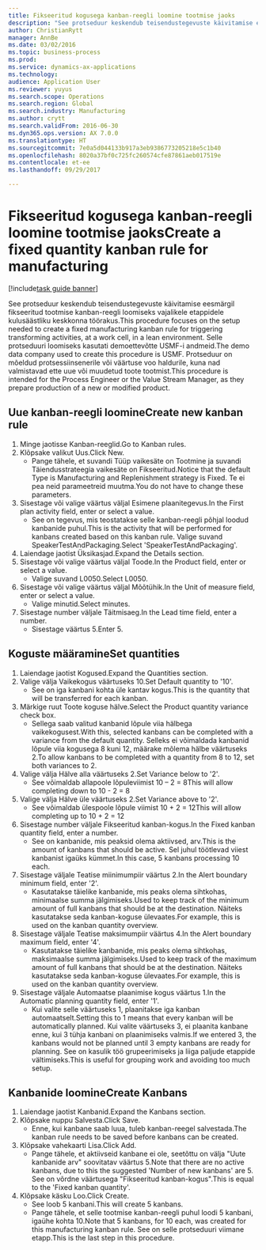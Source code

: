 ```yaml
--- 
title: Fikseeritud kogusega kanban-reegli loomine tootmise jaoks
description: "See protseduur keskendub teisendustegevuste käivitamise eesmärgil fikseeritud tootmise kanban-reegli loomiseks vajalikele etappidele kulusäästliku keskkonna töörakus."
author: ChristianRytt
manager: AnnBe
ms.date: 03/02/2016
ms.topic: business-process
ms.prod: 
ms.service: dynamics-ax-applications
ms.technology: 
audience: Application User
ms.reviewer: yuyus
ms.search.scope: Operations
ms.search.region: Global
ms.search.industry: Manufacturing
ms.author: crytt
ms.search.validFrom: 2016-06-30
ms.dyn365.ops.version: AX 7.0.0
ms.translationtype: HT
ms.sourcegitcommit: 7e0a5d044133b917a3eb9386773205218e5c1b40
ms.openlocfilehash: 8020a37bf0c725fc260574cfe87861aeb017519e
ms.contentlocale: et-ee
ms.lasthandoff: 09/29/2017

---
```

# <a name="create-a-fixed-quantity-kanban-rule-for-manufacturing"></a><span data-ttu-id="f2110-103">Fikseeritud kogusega kanban-reegli loomine tootmise jaoks</span><span class="sxs-lookup"><span data-stu-id="f2110-103">Create a fixed quantity kanban rule for manufacturing</span></span>

[!include[task guide banner](../../includes/task-guide-banner.md)]

<span data-ttu-id="f2110-104">See protseduur keskendub teisendustegevuste käivitamise eesmärgil fikseeritud tootmise kanban-reegli loomiseks vajalikele etappidele kulusäästliku keskkonna töörakus.</span><span class="sxs-lookup"><span data-stu-id="f2110-104">This procedure focuses on the setup needed to create a fixed manufacturing kanban rule for triggering transforming activities, at a work cell, in a lean environment.</span></span> <span data-ttu-id="f2110-105">Selle protseduuri loomiseks kasutati demoettevõtte USMF-i andmeid.</span><span class="sxs-lookup"><span data-stu-id="f2110-105">The demo data company used to create this procedure is USMF.</span></span> <span data-ttu-id="f2110-106">Protseduur on mõeldud protsessiinsenerile või väärtuse voo haldurile, kuna nad valmistavad ette uue või muudetud toote tootmist.</span><span class="sxs-lookup"><span data-stu-id="f2110-106">This procedure is intended for the Process Engineer or the Value Stream Manager, as they prepare production of a new or modified product.</span></span>


## <a name="create-new-kanban-rule"></a><span data-ttu-id="f2110-107">Uue kanban-reegli loomine</span><span class="sxs-lookup"><span data-stu-id="f2110-107">Create new kanban rule</span></span>
1. <span data-ttu-id="f2110-108">Minge jaotisse Kanban-reeglid.</span><span class="sxs-lookup"><span data-stu-id="f2110-108">Go to Kanban rules.</span></span>
2. <span data-ttu-id="f2110-109">Klõpsake valikut Uus.</span><span class="sxs-lookup"><span data-stu-id="f2110-109">Click New.</span></span>
    * <span data-ttu-id="f2110-110">Pange tähele, et suvandi Tüüp vaikesäte on Tootmine ja suvandi Täiendusstrateegia vaikesäte on Fikseeritud.</span><span class="sxs-lookup"><span data-stu-id="f2110-110">Notice that the default Type is Manufacturing and Replenishment strategy is Fixed.</span></span> <span data-ttu-id="f2110-111">Te ei pea neid parameetreid muutma.</span><span class="sxs-lookup"><span data-stu-id="f2110-111">You do not have to change these parameters.</span></span>  
3. <span data-ttu-id="f2110-112">Sisestage või valige väärtus väljal Esimene plaanitegevus.</span><span class="sxs-lookup"><span data-stu-id="f2110-112">In the First plan activity field, enter or select a value.</span></span>
    * <span data-ttu-id="f2110-113">See on tegevus, mis teostatakse selle kanban-reegli põhjal loodud kanbanide puhul.</span><span class="sxs-lookup"><span data-stu-id="f2110-113">This is the activity that will be performed for kanbans created based on this kanban rule.</span></span>  <span data-ttu-id="f2110-114">Valige suvand SpeakerTestAndPackaging.</span><span class="sxs-lookup"><span data-stu-id="f2110-114">Select 'SpeakerTestAndPackaging'.</span></span>  
4. <span data-ttu-id="f2110-115">Laiendage jaotist Üksikasjad.</span><span class="sxs-lookup"><span data-stu-id="f2110-115">Expand the Details section.</span></span>
5. <span data-ttu-id="f2110-116">Sisestage või valige väärtus väljal Toode.</span><span class="sxs-lookup"><span data-stu-id="f2110-116">In the Product field, enter or select a value.</span></span>
    * <span data-ttu-id="f2110-117">Valige suvand L0050.</span><span class="sxs-lookup"><span data-stu-id="f2110-117">Select L0050.</span></span>  
6. <span data-ttu-id="f2110-118">Sisestage või valige väärtus väljal Mõõtühik.</span><span class="sxs-lookup"><span data-stu-id="f2110-118">In the Unit of measure field, enter or select a value.</span></span>
    * <span data-ttu-id="f2110-119">Valige minutid.</span><span class="sxs-lookup"><span data-stu-id="f2110-119">Select minutes.</span></span>  
7. <span data-ttu-id="f2110-120">Sisestage number väljale Täitmisaeg.</span><span class="sxs-lookup"><span data-stu-id="f2110-120">In the Lead time field, enter a number.</span></span>
    * <span data-ttu-id="f2110-121">Sisestage väärtus 5.</span><span class="sxs-lookup"><span data-stu-id="f2110-121">Enter 5.</span></span>  

## <a name="set-quantities"></a><span data-ttu-id="f2110-122">Koguste määramine</span><span class="sxs-lookup"><span data-stu-id="f2110-122">Set quantities</span></span>
1. <span data-ttu-id="f2110-123">Laiendage jaotist Kogused.</span><span class="sxs-lookup"><span data-stu-id="f2110-123">Expand the Quantities section.</span></span>
2. <span data-ttu-id="f2110-124">Valige välja Vaikekogus väärtuseks 10.</span><span class="sxs-lookup"><span data-stu-id="f2110-124">Set Default quantity to '10'.</span></span>
    * <span data-ttu-id="f2110-125">See on iga kanbani kohta üle kantav kogus.</span><span class="sxs-lookup"><span data-stu-id="f2110-125">This is the quantity that will be transferred for each kanban.</span></span>  
3. <span data-ttu-id="f2110-126">Märkige ruut Toote koguse hälve.</span><span class="sxs-lookup"><span data-stu-id="f2110-126">Select the Product quantity variance check box.</span></span>
    * <span data-ttu-id="f2110-127">Sellega saab valitud kanbanid lõpule viia hälbega vaikekogusest.</span><span class="sxs-lookup"><span data-stu-id="f2110-127">With this, selected kanbans can be completed with a variance from the default quantity.</span></span>  <span data-ttu-id="f2110-128">Selleks ei võimaldada kanbanid lõpule viia kogusega 8 kuni 12, määrake mõlema hälbe väärtuseks 2.</span><span class="sxs-lookup"><span data-stu-id="f2110-128">To allow kanbans to be completed with a quantity from 8 to 12, set both variances to 2.</span></span>  
4. <span data-ttu-id="f2110-129">Valige välja Hälve alla väärtuseks 2.</span><span class="sxs-lookup"><span data-stu-id="f2110-129">Set Variance below to '2'.</span></span>
    * <span data-ttu-id="f2110-130">See võimaldab allapoole lõpuleviimist 10 – 2 = 8</span><span class="sxs-lookup"><span data-stu-id="f2110-130">This will allow completing down to 10 - 2 = 8</span></span>  
5. <span data-ttu-id="f2110-131">Valige välja Hälve üle väärtuseks 2.</span><span class="sxs-lookup"><span data-stu-id="f2110-131">Set Variance above to '2'.</span></span>
    * <span data-ttu-id="f2110-132">See võimaldab ülespoole lõpule viimist 10 + 2 = 12</span><span class="sxs-lookup"><span data-stu-id="f2110-132">This will allow completing up to 10 + 2 = 12</span></span>  
6. <span data-ttu-id="f2110-133">Sisestage number väljale Fikseeritud kanban-kogus.</span><span class="sxs-lookup"><span data-stu-id="f2110-133">In the Fixed kanban quantity field, enter a number.</span></span>
    * <span data-ttu-id="f2110-134">See on kanbanide, mis peaksid olema aktiivsed, arv.</span><span class="sxs-lookup"><span data-stu-id="f2110-134">This is the amount of kanbans that should be active.</span></span> <span data-ttu-id="f2110-135">Sel juhul töötlevad viiest kanbanist igaüks kümmet.</span><span class="sxs-lookup"><span data-stu-id="f2110-135">In this case, 5 kanbans processing 10 each.</span></span>  
7. <span data-ttu-id="f2110-136">Sisestage väljale Teatise miinimumpiir väärtus 2.</span><span class="sxs-lookup"><span data-stu-id="f2110-136">In the Alert boundary minimum field, enter '2'.</span></span>
    * <span data-ttu-id="f2110-137">Kasutatakse täielike kanbanide, mis peaks olema sihtkohas, minimaalse summa jälgimiseks.</span><span class="sxs-lookup"><span data-stu-id="f2110-137">Used to keep track of the minimum amount of full kanbans that should be at the destination.</span></span> <span data-ttu-id="f2110-138">Näiteks kasutatakse seda kanban-koguse ülevaates.</span><span class="sxs-lookup"><span data-stu-id="f2110-138">For example, this is used on the kanban quantity overview.</span></span>  
8. <span data-ttu-id="f2110-139">Sisestage väljale Teatise maksimumpiir väärtus 4.</span><span class="sxs-lookup"><span data-stu-id="f2110-139">In the Alert boundary maximum field, enter '4'.</span></span>
    * <span data-ttu-id="f2110-140">Kasutatakse täielike kanbanide, mis peaks olema sihtkohas, maksimaalse summa jälgimiseks.</span><span class="sxs-lookup"><span data-stu-id="f2110-140">Used to keep track of the maximum amount of full kanbans that should be at the destination.</span></span> <span data-ttu-id="f2110-141">Näiteks kasutatakse seda kanban-koguse ülevaates.</span><span class="sxs-lookup"><span data-stu-id="f2110-141">For example, this is used on the kanban quantity overview.</span></span>  
9. <span data-ttu-id="f2110-142">Sisestage väljale Automaatse plaanimise kogus väärtus 1.</span><span class="sxs-lookup"><span data-stu-id="f2110-142">In the Automatic planning quantity field, enter '1'.</span></span>
    * <span data-ttu-id="f2110-143">Kui valite selle väärtuseks 1, plaanitakse iga kanban automaatselt.</span><span class="sxs-lookup"><span data-stu-id="f2110-143">Setting this to 1 means that every kanban will be automatically planned.</span></span>   <span data-ttu-id="f2110-144">Kui valite väärtuseks 3, ei plaanita kanbane enne, kui 3 tühja kanbani on plaanimiseks valmis.</span><span class="sxs-lookup"><span data-stu-id="f2110-144">If we entered 3, the kanbans would not be planned until 3 empty kanbans are ready for planning.</span></span> <span data-ttu-id="f2110-145">See on kasulik töö grupeerimiseks ja liiga paljude etappide vältimiseks.</span><span class="sxs-lookup"><span data-stu-id="f2110-145">This is useful for grouping work and avoiding too much setup.</span></span>  

## <a name="create-kanbans"></a><span data-ttu-id="f2110-146">Kanbanide loomine</span><span class="sxs-lookup"><span data-stu-id="f2110-146">Create Kanbans</span></span>
1. <span data-ttu-id="f2110-147">Laiendage jaotist Kanbanid.</span><span class="sxs-lookup"><span data-stu-id="f2110-147">Expand the Kanbans section.</span></span>
2. <span data-ttu-id="f2110-148">Klõpsake nuppu Salvesta.</span><span class="sxs-lookup"><span data-stu-id="f2110-148">Click Save.</span></span>
    * <span data-ttu-id="f2110-149">Enne, kui kanbane saab luua, tuleb kanban-reegel salvestada.</span><span class="sxs-lookup"><span data-stu-id="f2110-149">The kanban rule needs to be saved before kanbans can be created.</span></span>  
3. <span data-ttu-id="f2110-150">Klõpsake vahekaarti Lisa.</span><span class="sxs-lookup"><span data-stu-id="f2110-150">Click Add.</span></span>
    * <span data-ttu-id="f2110-151">Pange tähele, et aktiivseid kanbane ei ole, seetõttu on välja "Uute kanbanide arv" soovitatav väärtus 5.</span><span class="sxs-lookup"><span data-stu-id="f2110-151">Note that there are no active kanbans, due to this the suggested 'Number of new kanbans' are 5.</span></span> <span data-ttu-id="f2110-152">See on võrdne väärtusega "Fikseeritud kanban-kogus".</span><span class="sxs-lookup"><span data-stu-id="f2110-152">This is equal to the 'Fixed kanban quantity'.</span></span>  
4. <span data-ttu-id="f2110-153">Klõpsake käsku Loo.</span><span class="sxs-lookup"><span data-stu-id="f2110-153">Click Create.</span></span>
    * <span data-ttu-id="f2110-154">See loob 5 kanbani.</span><span class="sxs-lookup"><span data-stu-id="f2110-154">This will create 5 kanbans.</span></span>  
    * <span data-ttu-id="f2110-155">Pange tähele, et selle tootmise kanban-reegli puhul loodi 5 kanbani, igaühe kohta 10.</span><span class="sxs-lookup"><span data-stu-id="f2110-155">Note that 5 kanbans, for 10 each, was created for this manufacturing kanban rule.</span></span> <span data-ttu-id="f2110-156">See on selle protseduuri viimane etapp.</span><span class="sxs-lookup"><span data-stu-id="f2110-156">This is the last step in this procedure.</span></span>  


